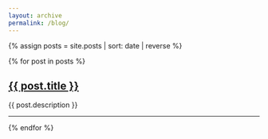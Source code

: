 ```yaml
---
layout: archive
permalink: /blog/
---
```


{% assign posts = site.posts | sort: date | reverse %}

{% for post in posts %}  
  <h2><a href="{{ post.url }}">{{ post.title }}</a></h2>
  

  <a href="{{ post.url }}">
    <img src="{{ site.url }}{{ site.baseurl }}{{ post.post_thumbnail }}" alt="" class="align-left thumbnail-img">
  </a> 
  
  <div>{{ post.description }}</div>
  
  <div class="clear"></div>
  
  <hr>
{% endfor %}  